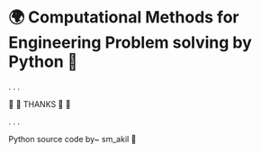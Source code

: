 # :earth_africa: Computational Methods for Engineering Problem solving by Python  :dash:

.
.
.

:green_heart: :green_heart:  THANKS  :green_heart: :green_heart:

.
.
.

Python source code by~ sm_akil :2nd_place_medal:
